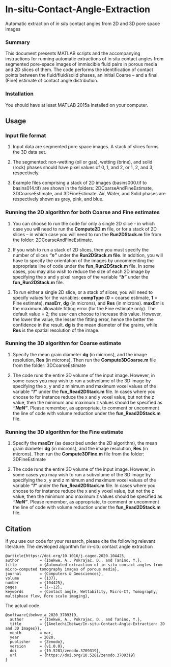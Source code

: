 # In-situ-Contact-Angle-Extraction
Automatic extraction of *in situ* contact angles from 2D and 3D pore space images

### Summary
This document presents MATLAB scripts and the accompanying instructions for running automatic extractions of in situ contact angles from segmented pore-space images of immiscible fluid pairs in porous media and 2D slices of them. The code performs the identification of contact points between the fluid/fluid/solid phases, an initial Coarse – and a final (Fine) estimate of contact angle distribution.

### Installation
You should have at least MATLAB  2015a installed on your computer.

## Usage
### Input file format
1. Input data are segmented pore space images. A stack of slices forms the 3D data set. 

2. The segmented: non-wetting (oil or gas), wetting (brine), and solid (rock) phases should have pixel values of 0, 1, and 2, or 1, 2, and 3, respectively. 

3. Example files comprising a stack of 2D images (basins000.tif to basins014.tif) are shown in the folders: 2DCoarseAndFineEstimate, 3DCoarseEstimate, and 3DFineEstimate. Air, Water, and Solid phases are respectively shown as grey, pink, and blue. 

### Running the 2D algorithm for both Coarse and Fine estimates
1. You can choose to run the code for only a single 2D slice - in which case you will need to run the **Compute2D.m** file, or for a stack of 2D slices – in which case you will need to run the **Run2DStack.m** file from the folder: 2DCoarseAndFineEstimate. 

2. If you wish to run a stack of 2D slices, then you must specify the number of slices ***“n”*** under the **Run2DStack.m file**. In addition, you will have to specify the orientation of the images by uncommenting the appropriate line of code under the **fun_Run2DStack.m** file. In some cases, you may also wish to reduce the size of each 2D image by specifying the x and y pixel ranges of the variable ***“b”*** under the **fun_Run2DStack.m** file.

3. To run either a single 2D slice, or a stack of slices, you will need to specify values for the variables: **compType** (**0** = coarse estimate, **1** = Fine estimate), **maxErr**, **dg** (in microns), and **Res** (in microns). **maxErr** is the maximum allowable fitting error (for the Fine estimate only). The default value = 2; the user can choose to increase this value. However, the lower the value, the lesser the fitting error, hence the better the confidence in the result. **dg** is the mean diameter of the grains, while **Res** is the spatial resolution of the image.

### Running the 3D algorithm for Coarse estimate
1. Specify the mean grain diameter **dg** (in microns), and the image resolution, **Res** (in microns). Then run the **Compute3DCoarse.m** file from the folder: 3DCoarseEstimate

2. The code runs the entire 3D volume of the input image. However, in some cases you may wish to run a subvolume of the 3D image by specifying the x, y and z minimum and maximum voxel values of the variable ***“I”*** under the **fun_Read2DStack.m** file. In cases where you choose to for instance reduce the x and y voxel value, but not the z value, then the minimum and maximum z values should be specified as ***“NaN”***. Please remember, as appropriate, to comment or uncomment the line of code with volume reduction under the **fun_Read2DStack.m** file.

### Running the 3D algorithm for the Fine estimate
1. Specify the **maxErr** (as described under the 2D algorithm), the mean grain diameter **dg** (in microns), and the image resolution, **Res** (in microns). Then run the **Compute3DFine.m** file from the folder: 3DFineEstimate

2. The code runs the entire 3D volume of the input image. However, in some cases you may wish to run a subvolume of the 3D image by specifying the x, y and z minimum and maximum voxel values of the variable ***“I”*** under the **fun_Read2DStack.m** file. In cases where you choose to for instance reduce the x and y voxel value, but not the z value, then the minimum and maximum z values should be specified as ***“NaN”***. Please remember, as appropriate, to comment or uncomment the line of code with volume reduction under the **fun_Read2DStack.m** file.

## Citation
If you use our code for your research, please cite the following relevant literature:
The developed algorithm for in-situ contact angle extraction
```
@article{https://doi.org/10.1016/j.cageo.2020.104425, 
author         = {Ibekwe, A., Pokrajac, D., and Tanino, Y.},
title          = {Automated extraction of in situ contact angles from micro-computed tomography images of porous media},
journal        = {Computers & Geosciences},
volume         = {137},
number         = {104425},
pages          = {1--12},
keywords       = {Contact angle, Wettability, Micro-CT, Tomography, multiphase flow, Pore scale imaging},
```
The actual code
```
@software{ibekwe_a_2020_3709319,
  author       = {Ibekwe, A., Pokrajac, D., and Tanino, Y.},
  title        = {{AnelechiIbekwe/In-situ-Contact-Angle-Extraction: 2D and 3D Images}},
  month        = mar,
  year         = 2020,
  publisher    = {Zenodo},
  version      = {v1.0.0},
  doi          = {10.5281/zenodo.3709319},
  url          = {https://doi.org/10.5281/zenodo.3709319}
}
```
